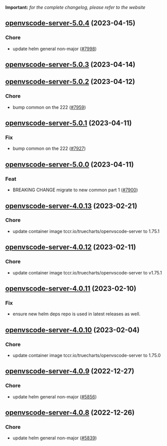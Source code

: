 **Important:**
*for the complete changelog, please refer to the website*




## [openvscode-server-5.0.4](https://github.com/truecharts/charts/compare/openvscode-server-5.0.3...openvscode-server-5.0.4) (2023-04-15)

### Chore

- update helm general non-major ([#7998](https://github.com/truecharts/charts/issues/7998))
  
  


## [openvscode-server-5.0.3](https://github.com/truecharts/charts/compare/openvscode-server-5.0.2...openvscode-server-5.0.3) (2023-04-14)




## [openvscode-server-5.0.2](https://github.com/truecharts/charts/compare/openvscode-server-5.0.1...openvscode-server-5.0.2) (2023-04-12)

### Chore

- bump common on the 222 ([#7959](https://github.com/truecharts/charts/issues/7959))
  
  


## [openvscode-server-5.0.1](https://github.com/truecharts/charts/compare/openvscode-server-5.0.0...openvscode-server-5.0.1) (2023-04-11)

### Fix

- bump common on the 222 ([#7927](https://github.com/truecharts/charts/issues/7927))
  
  


## [openvscode-server-5.0.0](https://github.com/truecharts/charts/compare/openvscode-server-4.0.13...openvscode-server-5.0.0) (2023-04-11)

### Feat

- BREAKING CHANGE migrate to new common part 1 ([#7900](https://github.com/truecharts/charts/issues/7900))
  
  


## [openvscode-server-4.0.13](https://github.com/truecharts/charts/compare/openvscode-server-4.0.12...openvscode-server-4.0.13) (2023-02-21)

### Chore

- update container image tccr.io/truecharts/openvscode-server to 1.75.1
  
  


## [openvscode-server-4.0.12](https://github.com/truecharts/charts/compare/openvscode-server-4.0.11...openvscode-server-4.0.12) (2023-02-11)

### Chore

- update container image tccr.io/truecharts/openvscode-server to v1.75.1
  
  


## [openvscode-server-4.0.11](https://github.com/truecharts/charts/compare/openvscode-server-4.0.10...openvscode-server-4.0.11) (2023-02-10)

### Fix

- ensure new helm deps repo is used in latest releases as well.
  
  


## [openvscode-server-4.0.10](https://github.com/truecharts/charts/compare/openvscode-server-4.0.9...openvscode-server-4.0.10) (2023-02-04)

### Chore

- update container image tccr.io/truecharts/openvscode-server to 1.75.0
  
  


## [openvscode-server-4.0.9](https://github.com/truecharts/charts/compare/openvscode-server-4.0.8...openvscode-server-4.0.9) (2022-12-27)

### Chore

- update helm general non-major ([#5856](https://github.com/truecharts/charts/issues/5856))
  
  


## [openvscode-server-4.0.8](https://github.com/truecharts/charts/compare/openvscode-server-4.0.7...openvscode-server-4.0.8) (2022-12-26)

### Chore

- update helm general non-major ([#5839](https://github.com/truecharts/charts/issues/5839))
  
  
